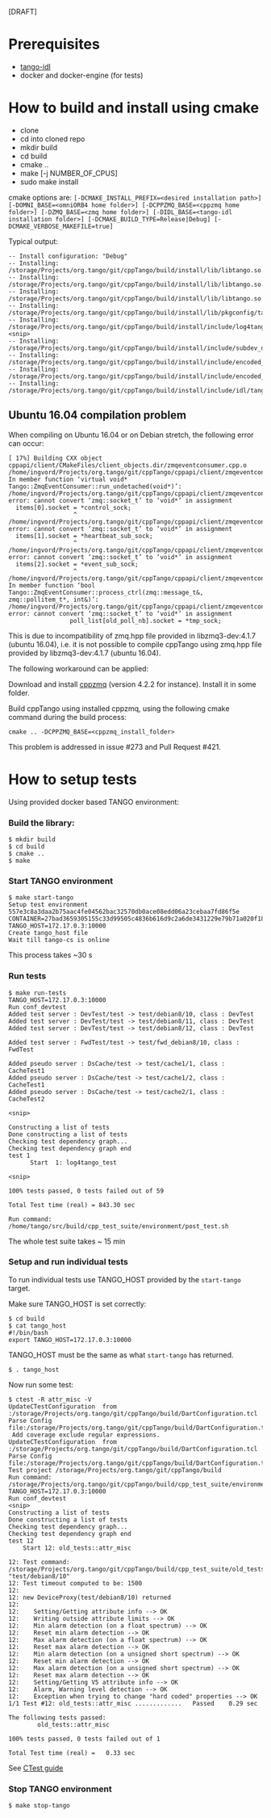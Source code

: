 [DRAFT]

# Prerequisites

* [tango-idl](https://github.com/tango-controls/tango-idl)
* docker and docker-engine (for tests)

# How to build and install using cmake

- clone
- cd into cloned repo
- mkdir build
- cd build
- cmake .. 
- make [-j NUMBER_OF_CPUS]
- sudo make install

cmake options are: `[-DCMAKE_INSTALL_PREFIX=<desired installation path>] [-DOMNI_BASE=<omniORB4 home folder>] [-DCPPZMQ_BASE=<cppzmq home folder>] [-DZMQ_BASE=<zmq home folder>] [-DIDL_BASE=<tango-idl installation folder>] [-DCMAKE_BUILD_TYPE=Release|Debug] [-DCMAKE_VERBOSE_MAKEFILE=true]`

Typical output:

```
-- Install configuration: "Debug"
-- Installing: /storage/Projects/org.tango/git/cppTango/build/install/lib/libtango.so.9.2.5
-- Installing: /storage/Projects/org.tango/git/cppTango/build/install/lib/libtango.so.9
-- Installing: /storage/Projects/org.tango/git/cppTango/build/install/lib/libtango.so
-- Installing: /storage/Projects/org.tango/git/cppTango/build/install/lib/pkgconfig/tango.pc
-- Installing: /storage/Projects/org.tango/git/cppTango/build/install/include/log4tango/Appender.hh
<snip>
-- Installing: /storage/Projects/org.tango/git/cppTango/build/install/include/subdev_diag.h
-- Installing: /storage/Projects/org.tango/git/cppTango/build/install/include/encoded_attribute.h
-- Installing: /storage/Projects/org.tango/git/cppTango/build/install/include/encoded_format.h
-- Installing: /storage/Projects/org.tango/git/cppTango/build/install/include/idl/tango.h
```

## Ubuntu 16.04 compilation problem

When compiling on Ubuntu 16.04 or on Debian stretch, the following error can occur:

```
[ 17%] Building CXX object cppapi/client/CMakeFiles/client_objects.dir/zmqeventconsumer.cpp.o
/home/ingvord/Projects/org.tango/git/cppTango/cppapi/client/zmqeventconsumer.cpp: In member function ‘virtual void* Tango::ZmqEventConsumer::run_undetached(void*)’:
/home/ingvord/Projects/org.tango/git/cppTango/cppapi/client/zmqeventconsumer.cpp:186:18: error: cannot convert ‘zmq::socket_t’ to ‘void*’ in assignment
  items[0].socket = *control_sock;
                  ^
/home/ingvord/Projects/org.tango/git/cppTango/cppapi/client/zmqeventconsumer.cpp:187:18: error: cannot convert ‘zmq::socket_t’ to ‘void*’ in assignment
  items[1].socket = *heartbeat_sub_sock;
                  ^
/home/ingvord/Projects/org.tango/git/cppTango/cppapi/client/zmqeventconsumer.cpp:188:18: error: cannot convert ‘zmq::socket_t’ to ‘void*’ in assignment
  items[2].socket = *event_sub_sock;
                  ^
/home/ingvord/Projects/org.tango/git/cppTango/cppapi/client/zmqeventconsumer.cpp: In member function ‘bool Tango::ZmqEventConsumer::process_ctrl(zmq::message_t&, zmq::pollitem_t*, int&)’:
/home/ingvord/Projects/org.tango/git/cppTango/cppapi/client/zmqeventconsumer.cpp:1063:47: error: cannot convert ‘zmq::socket_t’ to ‘void*’ in assignment
                 poll_list[old_poll_nb].socket = *tmp_sock;
```

This is due to incompatibility of zmq.hpp file provided in libzmq3-dev:4.1.7 (ubuntu 16.04), i.e. it is not possible to compile cppTango using zmq.hpp file provided by libzmq3-dev:4.1.7 (ubuntu 16.04).

The following workaround can be applied:

Download and install [cppzmq](https://github.com/zeromq/cppzmq) (version 4.2.2 for instance). Install it in some folder.

Build cppTango using installed cppzmq, using the following cmake command during the build process:

`cmake .. -DCPPZMQ_BASE=<cppzmq_install_folder>`

This problem is addressed in issue #273 and Pull Request #421.

# How to setup tests

Using provided docker based TANGO environment:

### Build the library:

```
$ mkdir build
$ cd build
$ cmake ..
$ make
```

### Start TANGO environment

```
$ make start-tango
Setup test environment
557e3c8a3daa2b75aac4fe04562bac32570db0ace08edd06a23cebaa7fd86f5e
CONTAINER=27bad3659305155c33d99505c4836b616d9c2a6de3431229e79b71a020f18455
TANGO_HOST=172.17.0.3:10000
Create tango_host file
Wait till tango-cs is online
```

This process takes ~30 s

### Run tests

```
$ make run-tests
TANGO_HOST=172.17.0.3:10000
Run conf_devtest
Added test server : DevTest/test -> test/debian8/10, class : DevTest
Added test server : DevTest/test -> test/debian8/11, class : DevTest
Added test server : DevTest/test -> test/debian8/12, class : DevTest

Added test server : FwdTest/test -> test/fwd_debian8/10, class : FwdTest

Added pseudo server : DsCache/test -> test/cache1/1, class : CacheTest1
Added pseudo server : DsCache/test -> test/cache1/2, class : CacheTest1
Added pseudo server : DsCache/test -> test/cache2/1, class : CacheTest2

<snip>

Constructing a list of tests
Done constructing a list of tests
Checking test dependency graph...
Checking test dependency graph end
test 1
      Start  1: log4tango_test
      
<snip>
      
100% tests passed, 0 tests failed out of 59

Total Test time (real) = 843.30 sec

Run command: /home/tango/src/build/cpp_test_suite/environment/post_test.sh      
```

The whole test suite takes ~ 15 min

### Setup and run individual tests

To run individual tests use TANGO_HOST provided by the `start-tango` target.

Make sure TANGO_HOST is set correctly:

```
$ cd build
$ cat tango_host
#!/bin/bash
export TANGO_HOST=172.17.0.3:10000
```

TANGO_HOST must be the same as what `start-tango` has returned.

```
$ . tango_host
```

Now run some test:

```
$ ctest -R attr_misc -V
UpdateCTestConfiguration  from :/storage/Projects/org.tango/git/cppTango/build/DartConfiguration.tcl
Parse Config file:/storage/Projects/org.tango/git/cppTango/build/DartConfiguration.tcl
 Add coverage exclude regular expressions.
UpdateCTestConfiguration  from :/storage/Projects/org.tango/git/cppTango/build/DartConfiguration.tcl
Parse Config file:/storage/Projects/org.tango/git/cppTango/build/DartConfiguration.tcl
Test project /storage/Projects/org.tango/git/cppTango/build
Run command: /storage/Projects/org.tango/git/cppTango/build/cpp_test_suite/environment/pre_test.sh
TANGO_HOST=172.17.0.3:10000
Run conf_devtest
<snip>
Constructing a list of tests
Done constructing a list of tests
Checking test dependency graph...
Checking test dependency graph end
test 12
    Start 12: old_tests::attr_misc

12: Test command: /storage/Projects/org.tango/git/cppTango/build/cpp_test_suite/old_tests/attr_misc "test/debian8/10"
12: Test timeout computed to be: 1500
12: 
12: new DeviceProxy(test/debian8/10) returned
12: 
12:    Setting/Getting attribute info --> OK
12:    Writing outside attribute limits --> OK
12:    Min alarm detection (on a float spectrum) --> OK
12:    Reset min alarm detection --> OK
12:    Max alarm detection (on a float spectrum) --> OK
12:    Reset max alarm detection --> OK
12:    Min alarm detection (on a unsigned short spectrum) --> OK
12:    Reset min alarm detection --> OK
12:    Max alarm detection (on a unsigned short spectrum) --> OK
12:    Reset max alarm detection --> OK
12:    Setting/Getting V5 attribute info --> OK
12:    Alarm, Warning level detection --> OK
12:    Exception when trying to change "hard coded" properties --> OK
1/1 Test #12: old_tests::attr_misc .............   Passed    0.29 sec

The following tests passed:
        old_tests::attr_misc

100% tests passed, 0 tests failed out of 1

Total Test time (real) =   0.33 sec
```

See [CTest guide](https://cmake.org/Wiki/CMake/Testing_With_CTest)

### Stop TANGO environment

```
$ make stop-tango
```